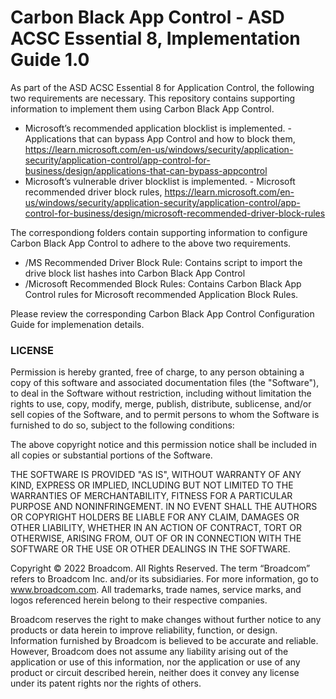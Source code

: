 # Carbon Black App Control - ASD ACSC Essential 8, Implementation Guide 1.0

As part of the ASD ACSC Essential 8 for Application Control, the following two requirements are necessary. This repository contains supporting information to implement them using Carbon Black App Control.

- Microsoft’s recommended application blocklist is implemented. - Applications that can bypass App Control and how to block them,  https://learn.microsoft.com/en-us/windows/security/application-security/application-control/app-control-for-business/design/applications-that-can-bypass-appcontrol
- Microsoft’s vulnerable driver blocklist is implemented. - Microsoft recommended driver block rules, https://learn.microsoft.com/en-us/windows/security/application-security/application-control/app-control-for-business/design/microsoft-recommended-driver-block-rules

The correspondiong folders contain supporting information to configure Carbon Black App Control to adhere to the above two requirements. 

- /MS Recommended Driver Block Rule:  Contains script to import the drive block list hashes into Carbon Black App Control
- /Microsoft Recommended Block Rules: Contains Carbon Black App Control rules for Microsoft recommended Application Block Rules. 

Please review the corresponding Carbon Black App Control Configuration Guide for implemenation details. 



### LICENSE

Permission is hereby granted, free of charge, to any person obtaining a copy
of this software and associated documentation files (the "Software"), to deal
in the Software without restriction, including without limitation the rights
to use, copy, modify, merge, publish, distribute, sublicense, and/or sell
copies of the Software, and to permit persons to whom the Software is
furnished to do so, subject to the following conditions:

The above copyright notice and this permission notice shall be included in all
copies or substantial portions of the Software.

THE SOFTWARE IS PROVIDED "AS IS", WITHOUT WARRANTY OF ANY KIND, EXPRESS OR
IMPLIED, INCLUDING BUT NOT LIMITED TO THE WARRANTIES OF MERCHANTABILITY,
FITNESS FOR A PARTICULAR PURPOSE AND NONINFRINGEMENT. IN NO EVENT SHALL THE
AUTHORS OR COPYRIGHT HOLDERS BE LIABLE FOR ANY CLAIM, DAMAGES OR OTHER
LIABILITY, WHETHER IN AN ACTION OF CONTRACT, TORT OR OTHERWISE, ARISING FROM,
OUT OF OR IN CONNECTION WITH THE SOFTWARE OR THE USE OR OTHER DEALINGS IN THE
SOFTWARE.

Copyright © 2022 Broadcom. All Rights Reserved. The term “Broadcom” refers to Broadcom Inc. and/or its subsidiaries. For more information, go to www.broadcom.com. All trademarks, trade names, service marks, and logos referenced herein belong to their respective companies. 

Broadcom reserves the right to make changes without further notice to any products or data herein to improve reliability, function, or design. Information furnished by Broadcom is believed to be accurate and reliable. However, Broadcom does not assume any liability arising out of the application or use of this information, nor the application or use of any product or circuit described herein, neither does it convey any license under its patent rights nor the rights of others.
